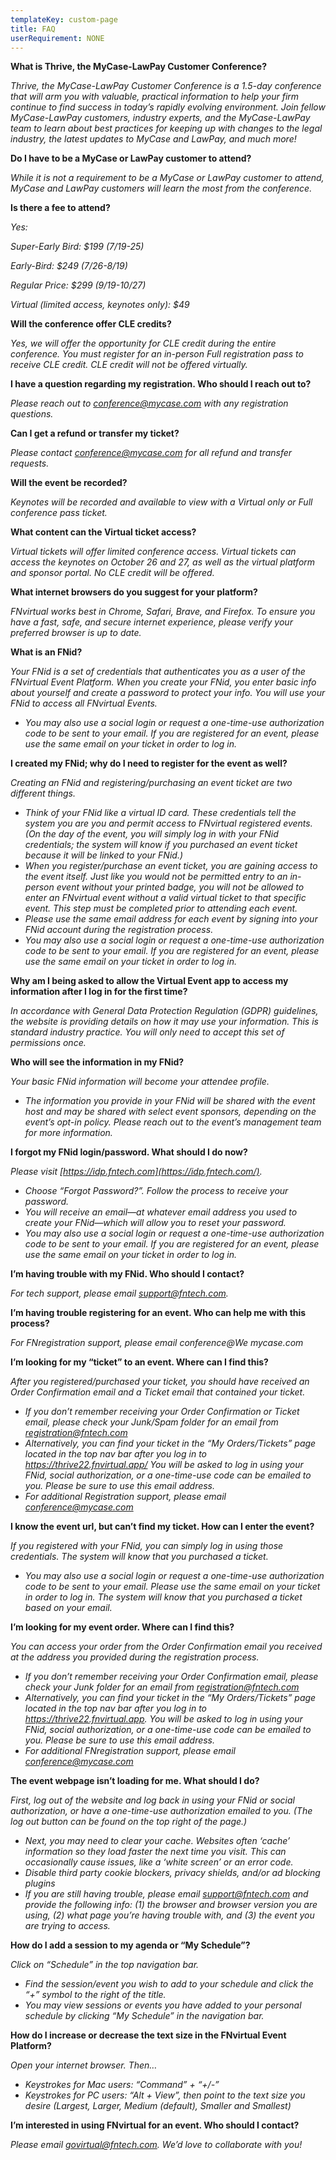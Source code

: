 ```yaml
---
templateKey: custom-page
title: FAQ
userRequirement: NONE
---
```

**What is Thrive, the MyCase-LawPay Customer Conference?**

*Thrive, the MyCase-LawPay Customer Conference is a 1.5-day conference that will arm you with valuable, practical information to help your firm continue to find success in today’s rapidly evolving environment. Join fellow MyCase-LawPay customers, industry experts, and the MyCase-LawPay team to learn about best practices for keeping up with changes to the legal industry, the latest updates to MyCase and LawPay, and much more!*



**Do I have to be a MyCase or LawPay customer to attend?**

*While it is not a requirement to be a MyCase or LawPay customer to attend, MyCase and LawPay customers will learn the most from the conference.*



**Is there a fee to attend?**

*Yes:*

*Super-Early Bird: $199 (7/19-25)*

*Early-Bird: $249 (7/26-8/19)*

*Regular Price: $299 (9/19-10/27)*

*Virtual (limited access, keynotes only): $49*



**Will the conference offer CLE credits?**

*Yes, we will offer the opportunity for CLE credit during the entire conference. You must register for an in-person Full registration pass to receive CLE credit. CLE credit will not be offered virtually.* 



**I have a question regarding my registration. Who should I reach out to?**

*Please reach out to conference@mycase.com with any registration questions.* 



**Can I get a refund or transfer my ticket?**

*Please contact conference@mycase.com for all refund and transfer requests.*



**Will the event be recorded?**

*Keynotes will be recorded and available to view with a Virtual only or Full conference pass ticket.*



**What content can the Virtual ticket access?**

*Virtual tickets will offer limited conference access. Virtual tickets can access the keynotes on October 26 and 27, as well as the virtual platform and sponsor portal. No CLE credit will be offered.* 



**What internet browsers do you suggest for your platform?**

*FNvirtual works best in Chrome, Safari, Brave, and Firefox. To ensure you have a fast, safe, and secure internet experience, please verify your preferred browser is up to date.*



**What is an FNid?**

*Your FNid is a set of credentials that authenticates you as a user of the FNvirtual Event Platform. When you create your FNid, you enter basic info about yourself and create a password to protect your info. You will use your FNid to access all FNvirtual Events.*

* *You may also use a social login or request a one-time-use authorization code to be sent to your email. If you are registered for an event, please use the same email on your ticket in order to log in.* 



**I created my FNid; why do I need to register for the event as well?**

*Creating an FNid and registering/purchasing an event ticket are two different things.*

* *Think of your FNid like a virtual ID card. These credentials tell the system you are you and permit access to FNvirtual registered events. (On the day of the event, you will simply log in with your FNid credentials; the system will know if you purchased an event ticket because it will be linked to your FNid.)*
* *When you register/purchase an event ticket, you are gaining access to the event itself. Just like you would not be permitted entry to an in-person event without your printed badge, you will not be allowed to enter an FNvirtual event without a valid virtual ticket to that specific event. This step must be completed prior to attending each event.*
* *Please use the same email address for each event by signing into your FNid account during the registration process.*
* *You may also use a social login or request a one-time-use authorization code to be sent to your email. If you are registered for an event, please use the same email on your ticket in order to log in.* 



**Why am I being asked to allow the Virtual Event app to access my information after I log in for the first time?**

*In accordance with General Data Protection Regulation (GDPR) guidelines, the website is providing details on how it may use your information. This is standard industry practice. You will only need to accept this set of permissions once.*



**Who will see the information in my FNid?**

*Your basic FNid information will become your attendee profile.*

* *The information you provide in your FNid will be shared with the event host and may be shared with select event sponsors, depending on the event’s opt-in policy. Please reach out to the event’s management team for more information.*



**I forgot my FNid login/password. What should I do now?** 

*Please visit [https://idp.fntech.com](https://idp.fntech.com/).*

* *Choose “Forgot Password?”. Follow the process to receive your password.*
* *You will receive an email—at whatever email address you used to create your FNid—which will allow you to reset your password.*
* *You may also use a social login or request a one-time-use authorization code to be sent to your email. If you are registered for an event, please use the same email on your ticket in order to log in.* 



**I’m having trouble with my FNid. Who should I contact?**

*For tech support, please email support@fntech.com.*



**I’m having trouble registering for an event. Who can help me with this process?**

*For FNregistration support, please email conference@We mycase.com*



**I’m looking for my “ticket” to an event. Where can I find this?**

*After you registered/purchased your ticket, you should have received an Order Confirmation email and a Ticket email that contained your ticket.*

* *If you don’t remember receiving your Order Confirmation or Ticket email, please check your Junk/Spam folder for an email from registration@fntech.com*
* *Alternatively, you can find your ticket in the “My Orders/Tickets” page located in the top nav bar after you log in to <https://thrive22.fnvirtual.app/> You will be asked to log in using your FNid, social authorization, or a one-time-use code can be emailed to you. Please be sure to use this email address.* 
* *For additional Registration support, please email conference@mycase.com*



**I know the event url, but can’t find my ticket. How can I enter the event?**

*If you registered with your FNid, you can simply log in using those credentials. The system will know that you purchased a ticket.*

* *You may also use a social login or request a one-time-use authorization code to be sent to your email. Please use the same email on your ticket in order to log in. The system will know that you purchased a ticket based on your email.* 



**I’m looking for my event order. Where can I find this?**

*You can access your order from the Order Confirmation email you received at the address you provided during the registration process.*

* *If you don’t remember receiving your Order Confirmation email, please check your Junk folder for an email from registration@fntech.com*
* *Alternatively, you can find your ticket in the “My Orders/Tickets” page located in the top nav bar after you log in to https://thrive22.fnvirtual.app. You will be asked to log in using your FNid, social authorization, or a one-time-use code can be emailed to you. Please be sure to use this email address.* 
* *For additional FNregistration support, please email [conference@mycase.com](mailto:conference@mycase.com)*



**The event webpage isn’t loading for me. What should I do?**

*First, log out of the website and log back in using your FNid or social authorization, or have a one-time-use authorization emailed to you. (The log out button can be found on the top right of the page.)*

* *Next, you may need to clear your cache. Websites often ‘cache’ information so they load faster the next time you visit. This can occasionally cause issues, like a ‘white screen’ or an error code.*
* *Disable third party cookie blockers, privacy shields, and/or ad blocking plugins*
* *If you are still having trouble, please email support@fntech.com and provide the following info: (1) the browser and browser version you are using, (2) what page you’re having trouble with, and (3) the event you are trying to access.*



**How do I add a session to my agenda or “My Schedule”?**

*Click on “Schedule” in the top navigation bar.* 

* *Find the session/event you wish to add to your schedule and click the “+” symbol to the right of the title.*
* *You may view sessions or events you have added to your personal schedule by clicking “My Schedule” in the navigation bar.*



**How do I increase or decrease the text size in the FNvirtual Event Platform?**

*Open your internet browser. Then…*

* *Keystrokes for Mac users: “Command” + “+/-”*
* *Keystrokes for PC users: “Alt + View”, then point to the text size you desire (Largest, Larger, Medium (default), Smaller and Smallest)*



**I’m interested in using FNvirtual for an event. Who should I contact?**

*Please email govirtual@fntech.com. We’d love to collaborate with you!*